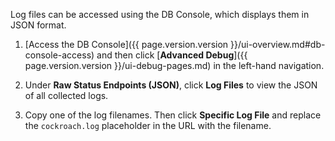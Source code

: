 Log files can be accessed using the DB Console, which displays them in JSON format.

1. [Access the DB Console]({{ page.version.version }}/ui-overview.md#db-console-access) and then click [**Advanced Debug**]({{ page.version.version }}/ui-debug-pages.md) in the left-hand navigation.

1. Under **Raw Status Endpoints (JSON)**, click **Log Files** to view the JSON of all collected logs.

1. Copy one of the log filenames. Then click **Specific Log File** and replace the `cockroach.log` placeholder in the URL with the filename.